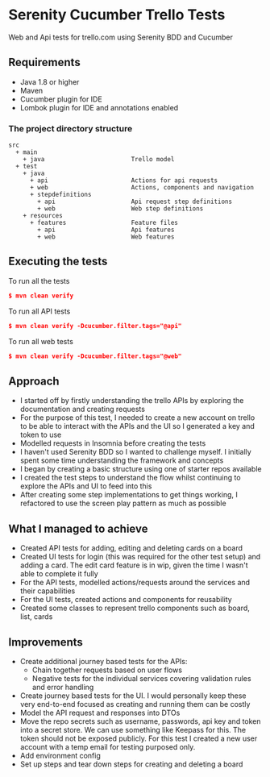 # Serenity Cucumber Trello Tests
Web and Api tests for trello.com using Serenity BDD and Cucumber

## Requirements
- Java 1.8 or higher
- Maven
- Cucumber plugin for IDE
- Lombok plugin for IDE and annotations enabled

### The project directory structure
```Gherkin
src
  + main
    + java                        Trello model
  + test
    + java                        
      + api                       Actions for api requests
      + web                       Actions, components and navigation
      + stepdefinitions
        + api                     Api request step definitions
        + web                     Web step definitions
    + resources
      + features                  Feature files
        + api                     Api features 
        + web                     Web features 
```

## Executing the tests
To run all the tests
```json
$ mvn clean verify
```

To run all API tests
```json
$ mvn clean verify -Dcucumber.filter.tags="@api"

```

To run all web tests
```json
$ mvn clean verify -Dcucumber.filter.tags="@web"

```


## Approach
- I started off by firstly understanding the trello APIs by exploring the documentation and creating requests
- For the purpose of this test, I needed to create a new account on trello to be able to interact with the APIs and the UI so I generated a key and token to use
- Modelled requests in Insomnia before creating the tests
- I haven't used Serenity BDD so I wanted to challenge myself. I initially spent some time understanding the framework and concepts
- I began by creating a basic structure using one of starter repos available
- I created the test steps to understand the flow whilst continuing to explore the APIs and UI to feed into this
- After creating some step implementations to get things working, I refactored to use the screen play pattern as much as possible

## What I managed to achieve
- Created API tests for adding, editing and deleting cards on a board
- Created UI tests for login (this was required for the other test setup) and adding a card. The edit card feature is in wip, given the time I wasn't able to complete it fully
- For the API tests, modelled actions/requests around the services and their capabilities
- For the UI tests, created actions and components for reusability
- Created some classes to represent trello components such as board, list, cards

## Improvements
- Create additional journey based tests for the APIs:
  - Chain together requests based on user flows
  - Negative tests for the individual services covering validation rules and error handling
- Create journey based tests for the UI. I would personally keep these very end-to-end focused as creating and running them can be costly
- Model the API request and responses into DTOs
- Move the repo secrets such as username, passwords, api key and token into a secret store. We can use something like Keepass for this. The token should not be exposed publicly. For this test I created a new user account with a temp email for testing purposed only.
- Add environment config
- Set up steps and tear down steps for creating and deleting a board
